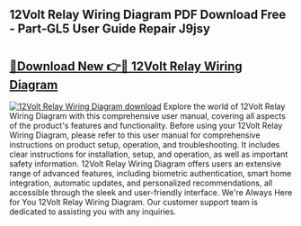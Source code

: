 ## 12Volt Relay Wiring Diagram PDF Download Free - Part-GL5 User Guide Repair J9jsy

# <h2><a href="http://dflvq92.blite.top/?on=12Volt+Relay+Wiring+Diagram">🔗Download New 👉🔴 12Volt Relay Wiring Diagram</a></h2>

[![12Volt Relay Wiring Diagram download](https://i.imgur.com/lujVjoI.png)](http://dflvq92.blite.top/?on=12Volt+Relay+Wiring+Diagram)
Explore the world of 12Volt Relay Wiring Diagram with this comprehensive user manual, covering all aspects of the product's features and functionality. Before using your 12Volt Relay Wiring Diagram, please refer to this user manual for comprehensive instructions on product setup, operation, and troubleshooting. It includes clear instructions for installation, setup, and operation, as well as important safety information. 12Volt Relay Wiring Diagram offers users an extensive range of advanced features, including biometric authentication, smart home integration, automatic updates, and personalized recommendations, all accessible through the sleek and user-friendly interface. We're Always Here for You 12Volt Relay Wiring Diagram. Our customer support team is dedicated to assisting you with any inquiries.
